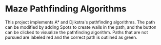 # Maze Pathfinding Algorithms

This project implements A* and Djikstra's pathfinding algorithms. The path can be modified by adding Spots to create walls in the path, and the button can be clicked to visualize the pathfinding algorithm. Paths that are not pursued are labeled red and the correct path is outlined as green.
